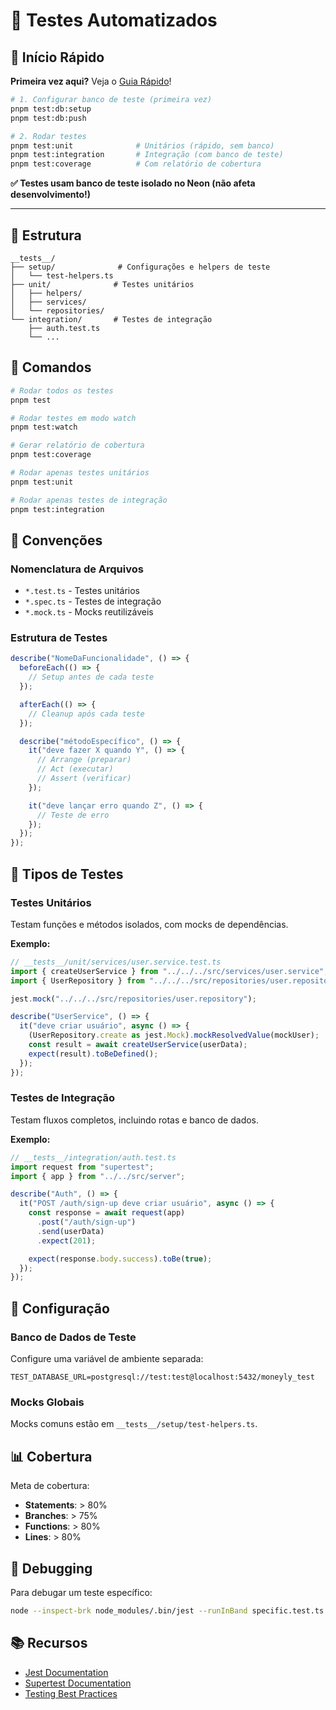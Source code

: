 # 🧪 Testes Automatizados

## 🎯 Início Rápido

**Primeira vez aqui?** Veja o [Guia Rápido](./QUICK_TEST_GUIDE.md)!

```bash
# 1. Configurar banco de teste (primeira vez)
pnpm test:db:setup
pnpm test:db:push

# 2. Rodar testes
pnpm test:unit              # Unitários (rápido, sem banco)
pnpm test:integration       # Integração (com banco de teste)
pnpm test:coverage          # Com relatório de cobertura
```

**✅ Testes usam banco de teste isolado no Neon (não afeta desenvolvimento!)**

---

## 📁 Estrutura

```
__tests__/
├── setup/              # Configurações e helpers de teste
│   └── test-helpers.ts
├── unit/              # Testes unitários
│   ├── helpers/
│   ├── services/
│   └── repositories/
└── integration/       # Testes de integração
    ├── auth.test.ts
    └── ...
```

## 🚀 Comandos

```bash
# Rodar todos os testes
pnpm test

# Rodar testes em modo watch
pnpm test:watch

# Gerar relatório de cobertura
pnpm test:coverage

# Rodar apenas testes unitários
pnpm test:unit

# Rodar apenas testes de integração
pnpm test:integration
```

## 📝 Convenções

### Nomenclatura de Arquivos

- `*.test.ts` - Testes unitários
- `*.spec.ts` - Testes de integração
- `*.mock.ts` - Mocks reutilizáveis

### Estrutura de Testes

```typescript
describe("NomeDaFuncionalidade", () => {
  beforeEach(() => {
    // Setup antes de cada teste
  });

  afterEach(() => {
    // Cleanup após cada teste
  });

  describe("métodoEspecífico", () => {
    it("deve fazer X quando Y", () => {
      // Arrange (preparar)
      // Act (executar)
      // Assert (verificar)
    });

    it("deve lançar erro quando Z", () => {
      // Teste de erro
    });
  });
});
```

## 🎯 Tipos de Testes

### Testes Unitários

Testam funções e métodos isolados, com mocks de dependências.

**Exemplo:**

```typescript
// __tests__/unit/services/user.service.test.ts
import { createUserService } from "../../../src/services/user.service";
import { UserRepository } from "../../../src/repositories/user.repository";

jest.mock("../../../src/repositories/user.repository");

describe("UserService", () => {
  it("deve criar usuário", async () => {
    (UserRepository.create as jest.Mock).mockResolvedValue(mockUser);
    const result = await createUserService(userData);
    expect(result).toBeDefined();
  });
});
```

### Testes de Integração

Testam fluxos completos, incluindo rotas e banco de dados.

**Exemplo:**

```typescript
// __tests__/integration/auth.test.ts
import request from "supertest";
import { app } from "../../src/server";

describe("Auth", () => {
  it("POST /auth/sign-up deve criar usuário", async () => {
    const response = await request(app)
      .post("/auth/sign-up")
      .send(userData)
      .expect(201);

    expect(response.body.success).toBe(true);
  });
});
```

## 🔧 Configuração

### Banco de Dados de Teste

Configure uma variável de ambiente separada:

```env
TEST_DATABASE_URL=postgresql://test:test@localhost:5432/moneyly_test
```

### Mocks Globais

Mocks comuns estão em `__tests__/setup/test-helpers.ts`.

## 📊 Cobertura

Meta de cobertura:

- **Statements**: > 80%
- **Branches**: > 75%
- **Functions**: > 80%
- **Lines**: > 80%

## 🐛 Debugging

Para debugar um teste específico:

```bash
node --inspect-brk node_modules/.bin/jest --runInBand specific.test.ts
```

## 📚 Recursos

- [Jest Documentation](https://jestjs.io/docs/getting-started)
- [Supertest Documentation](https://github.com/visionmedia/supertest)
- [Testing Best Practices](https://testingjavascript.com/)
